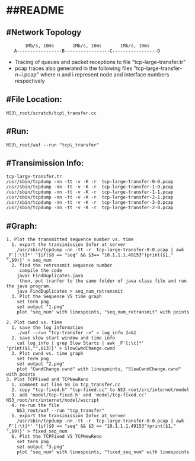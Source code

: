 ##README
======================

#Network Topology
----------------------


           1Mb/s, 10ms       1Mb/s, 10ms       1Mb/s, 10ms
       A-----------------B-----------------C-----------------D


 - Tracing of queues and packet receptions to file 
   "tcp-large-transfer.tr"
 - pcap traces also generated in the following files
   "tcp-large-transfer-$n-$i.pcap" where n and i represent node and interface
 numbers respectively


#File Location:
----------------------
	NS3\_root/scratch/tcp\_transfer.cc

#Run:
----------------------
 	NS3\_root/waf --run "tcp\_transfer"

#Transimission Info:
----------------------
	tcp-large-transfer.tr
	/usr/sbin/tcpdump -nn -tt -v -K -r  tcp-large-transfer-0-0.pcap
	/usr/sbin/tcpdump -nn -tt -v -K -r  tcp-large-transfer-1-0.pcap
	/usr/sbin/tcpdump -nn -tt -v -K -r  tcp-large-transfer-1-1.pcap
	/usr/sbin/tcpdump -nn -tt -v -K -r  tcp-large-transfer-2-1.pcap
	/usr/sbin/tcpdump -nn -tt -v -K -r  tcp-large-transfer-3-0.pcap
	/usr/sbin/tcpdump -nn -tt -v -K -r  tcp-large-transfer-2-0.pcap


#Graph:
----------------------
	1. Plot the transmitted sequence number vs. time
	  1. export the transimission Infor at server
		/usr/sbin/tcpdump -nn -tt -r  tcp-large-transfer-0-0.pcap | awk _F'[:\t]*' "{if($8 == "seq" && $3== "10.1.1.1.49153")print($1," ",$9)}' > seq_num
	  2. find the retransmit sequence number
	     compile the code
		javac FindDuplicates.java
	     then, put tranfer to the same folder of java class file and run the java program.
		java FindDuplicates > seq_num_retransmit
	  3. Plot the Sequence VS time graph
		set term png
		set output "1.png"
		plot "seq_num" with linespoints, "seq_num_retransmit" with points

	2. Plot cwnd vs. time
	  1. save the log information
		./waf --run "tcp-transfer -v" > log_info 2>&1
	  2. save slow start window and time info
		cat log_info | grep Slow Starts | awk _F'[:\t]*' 'print($1,"",$13)}' > SlowCwndChange.cwnd
	  3. Plot cwnd vs. time graph
		set term png
		set output "2.png"
		plot "CwndChange.cwnd" with linespoints, "SlowCwndChange.cwnd" with points
	3. Plot TCPFixed and TCPNewReno
	  1. comment out line 58 in tcp_transfer.cc
	  2. copy "tcp-fixed.h" "tcp-fixed.cc" to NS3_root/src/internet/model
	  3. add 'model/tcp-fixed.h' and 'model/tcp-fixed.cc' NS3_root/src/internet/model/wscript
	  4. re-run the file
		NS3_root/waf --run "tcp_transfer"
	  5. export the transimission Infor at server
		/usr/sbin/tcpdump -nn -tt -r  tcp-large-transfer-0-0.pcap | awk _F'[:\t]*' "{if($8 == "seq" && $3 == "10.1.1.1.49153")print($1," ",$9)}' > fixed_seq_num
	  6. Plot the TCPFixed VS TCPNewReno
		set term png
		set output "3.png"
		plot "seq_num" with linespoints, "fixed_seq_num" with linespoints
